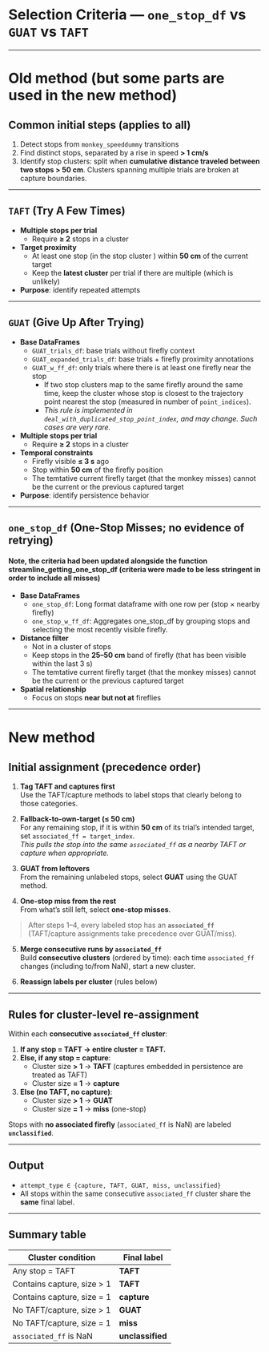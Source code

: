 # Selection Criteria — `one_stop_df` vs `GUAT` vs `TAFT`
---

# Old method (but some parts are used in the new method)

## Common initial steps (applies to all)
1. Detect stops from `monkey_speeddummy` transitions  
2. Find distinct stops, separated by a rise in speed **> 1 cm/s**  
3. Identify stop clusters: split when **cumulative distance traveled between two stops > 50 cm**. Clusters spanning multiple trials are broken at capture boundaries.

---

## `TAFT` (Try A Few Times)
- **Multiple stops per trial**
  - Require **≥ 2** stops in a cluster  
- **Target proximity**
  - At least one stop (in the stop cluster ) within **50 cm** of the current target  
  - Keep the **latest cluster** per trial if there are multiple (which is unlikely)  
- **Purpose**: identify repeated attempts

---

## `GUAT` (Give Up After Trying)
- **Base DataFrames**
  - `GUAT_trials_df`: base trials without firefly context  
  - `GUAT_expanded_trials_df`: base trials + firefly proximity annotations  
  - `GUAT_w_ff_df`: only trials where there is at least one firefly near the stop  
    - If two stop clusters map to the same firefly around the same time, keep the cluster whose stop is closest to the trajectory point nearest the stop (measured in number of `point_indices`).  
    - *This rule is implemented in `deal_with_duplicated_stop_point_index`, and may change. Such cases are very rare.*  
- **Multiple stops per trial**
  - Require **≥ 2** stops in a cluster  
- **Temporal constraints**
  - Firefly visible **≤ 3 s** ago  
  - Stop within **50 cm** of the firefly position  
  - The temtative current firefly target (that the monkey misses) cannot be the current or the previous captured target
- **Purpose**: identify persistence behavior

---

## `one_stop_df` (One-Stop Misses; no evidence of retrying)
#### Note, the criteria had been updated alongside the function streamline_getting_one_stop_df (criteria were made to be less stringent in order to include all misses)

- **Base DataFrames**
  - `one_stop_df`: Long format dataframe with one row per (stop × nearby firefly)  
  - `one_stop_w_ff_df`: Aggregates one_stop_df by grouping stops and selecting the most recently visible firefly. 
- **Distance filter**
  - Not in a cluster of stops
  - Keep stops in the **25–50 cm** band of firefly (that has been visible within the last 3 s)
  - The temtative current firefly target (that the monkey misses) cannot be the current or the previous captured target
- **Spatial relationship**
  - Focus on stops **near but not at** fireflies  


---


# New method

## Initial assignment (precedence order)

1. **Tag TAFT and captures first**  
   Use the TAFT/capture methods to label stops that clearly belong to those categories.

2. **Fallback-to-own-target (≤ 50 cm)**  
   For any remaining stop, if it is within **50 cm** of its trial’s intended target, set `associated_ff = target_index`.  
   *This pulls the stop into the same `associated_ff` as a nearby TAFT or capture when appropriate.*

3. **GUAT from leftovers**  
   From the remaining unlabeled stops, select **GUAT** using the GUAT method.

4. **One-stop miss from the rest**  
   From what’s still left, select **one-stop misses**.

> After steps 1–4, every labeled stop has an **`associated_ff`** (TAFT/capture assignments take precedence over GUAT/miss).

5. **Merge consecutive runs by `associated_ff`**  
   Build **consecutive clusters** (ordered by time): each time `associated_ff` changes (including to/from NaN), start a new cluster.

6. **Reassign labels per cluster** (rules below)

---

## Rules for cluster-level re-assignment

Within each **consecutive `associated_ff` cluster**:

1. **If any stop = TAFT → entire cluster = TAFT.**  
2. **Else, if any stop = capture**:  
   - Cluster size **> 1** → **TAFT** (captures embedded in persistence are treated as TAFT)  
   - Cluster size **= 1** → **capture**  
3. **Else (no TAFT, no capture)**:  
   - Cluster size **> 1** → **GUAT**  
   - Cluster size **= 1** → **miss** (one-stop)

Stops with **no associated firefly** (`associated_ff` is NaN) are labeled **`unclassified`**.

---

## Output
- `attempt_type ∈ {capture, TAFT, GUAT, miss, unclassified}`  
- All stops within the same consecutive `associated_ff` cluster share the **same** final label.  

---

## Summary table

| Cluster condition                     | Final label     |
|--------------------------------------|-----------------|
| Any stop = TAFT                      | **TAFT**        |
| Contains capture, size > 1           | **TAFT**        |
| Contains capture, size = 1           | **capture**     |
| No TAFT/capture, size > 1            | **GUAT**        |
| No TAFT/capture, size = 1            | **miss**        |
| `associated_ff` is NaN               | **unclassified** |
